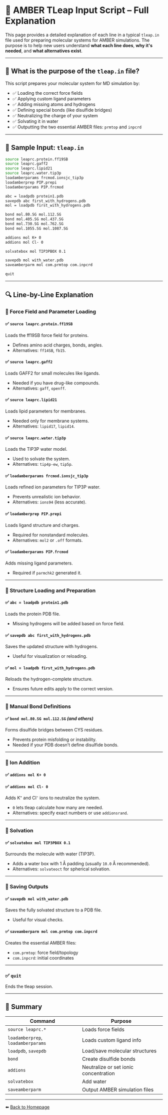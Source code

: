 
# 🧬 AMBER TLeap Input Script – Full Explanation

This page provides a detailed explanation of each line in a typical `tleap.in` file used for preparing molecular systems for AMBER simulations. The purpose is to help new users understand **what each line does**, **why it's needed**, and **what alternatives exist**.

---

## 📌 What is the purpose of the `tleap.in` file?

This script prepares your molecular system for MD simulation by:

- ✅ Loading the correct force fields  
- ✅ Applying custom ligand parameters  
- ✅ Adding missing atoms and hydrogens  
- ✅ Defining special bonds (like disulfide bridges)  
- ✅ Neutralizing the charge of your system  
- ✅ Solvating it in water  
- ✅ Outputting the two essential AMBER files: `prmtop` and `inpcrd`

---

## 🧪 Sample Input: `tleap.in`

```bash
source leaprc.protein.ff19SB
source leaprc.gaff2
source leaprc.lipid21
source leaprc.water.tip3p
loadamberparams frcmod.ionsjc_tip3p
loadamberprep PIP.prepi
loadamberparams PIP.frcmod

abc = loadpdb protein1.pdb
savepdb abc first_with_hydrogens.pdb
mol = loadpdb first_with_hydrogens.pdb

bond mol.80.SG mol.112.SG
bond mol.405.SG mol.437.SG
bond mol.730.SG mol.762.SG
bond mol.1055.SG mol.1087.SG

addions mol K+ 0
addions mol Cl- 0

solvatebox mol TIP3PBOX 0.1

savepdb mol with_water.pdb
saveamberparm mol com.prmtop com.inpcrd

quit
```

---

## 🔍 Line-by-Line Explanation

### 🔷 Force Field and Parameter Loading

#### ✅ `source leaprc.protein.ff19SB`
Loads the ff19SB force field for proteins.
- Defines amino acid charges, bonds, angles.
- Alternatives: `ff14SB`, `fb15`.

#### ✅ `source leaprc.gaff2`
Loads GAFF2 for small molecules like ligands.
- Needed if you have drug-like compounds.
- Alternatives: `gaff`, `openff`.

#### ✅ `source leaprc.lipid21`
Loads lipid parameters for membranes.
- Needed only for membrane systems.
- Alternatives: `lipid17`, `lipid14`.

#### ✅ `source leaprc.water.tip3p`
Loads the TIP3P water model.
- Used to solvate the system.
- Alternatives: `tip4p-ew`, `tip5p`.

#### ✅ `loadamberparams frcmod.ionsjc_tip3p`
Loads refined ion parameters for TIP3P water.
- Prevents unrealistic ion behavior.
- Alternatives: `ions94` (less accurate).

#### ✅ `loadamberprep PIP.prepi`
Loads ligand structure and charges.
- Required for nonstandard molecules.
- Alternatives: `mol2` or `.off` formats.

#### ✅ `loadamberparams PIP.frcmod`
Adds missing ligand parameters.
- Required if `parmchk2` generated it.

---

### 🔷 Structure Loading and Preparation

#### ✅ `abc = loadpdb protein1.pdb`
Loads the protein PDB file.
- Missing hydrogens will be added based on force field.

#### ✅ `savepdb abc first_with_hydrogens.pdb`
Saves the updated structure with hydrogens.
- Useful for visualization or reloading.

#### ✅ `mol = loadpdb first_with_hydrogens.pdb`
Reloads the hydrogen-complete structure.
- Ensures future edits apply to the correct version.

---

### 🔷 Manual Bond Definitions

#### ✅ `bond mol.80.SG mol.112.SG` *(and others)*
Forms disulfide bridges between CYS residues.
- Prevents protein misfolding or instability.
- Needed if your PDB doesn’t define disulfide bonds.

---

### 🔷 Ion Addition

#### ✅ `addions mol K+ 0`  
#### ✅ `addions mol Cl- 0`
Adds K⁺ and Cl⁻ ions to neutralize the system.
- `0` lets tleap calculate how many are needed.
- Alternatives: specify exact numbers or use `addionsrand`.

---

### 🔷 Solvation

#### ✅ `solvatebox mol TIP3PBOX 0.1`
Surrounds the molecule with water (TIP3P).
- Adds a water box with 1 Å padding (usually `10.0` Å recommended).
- Alternatives: `solvateoct` for spherical solvation.

---

### 🔷 Saving Outputs

#### ✅ `savepdb mol with_water.pdb`
Saves the fully solvated structure to a PDB file.
- Useful for visual checks.

#### ✅ `saveamberparm mol com.prmtop com.inpcrd`
Creates the essential AMBER files:
- `com.prmtop`: force field/topology
- `com.inpcrd`: initial coordinates

---

### ✅ `quit`
Ends the tleap session.

---

## 🧾 Summary

| Command | Purpose |
|--------|---------|
| `source leaprc.*` | Loads force fields |
| `loadamberprep`, `loadamberparams` | Loads custom ligand info |
| `loadpdb`, `savepdb` | Load/save molecular structures |
| `bond` | Create disulfide bonds |
| `addions` | Neutralize or set ionic concentration |
| `solvatebox` | Add water |
| `saveamberparm` | Output AMBER simulation files |

---

⬅️ [Back to Homepage](./README.md)

